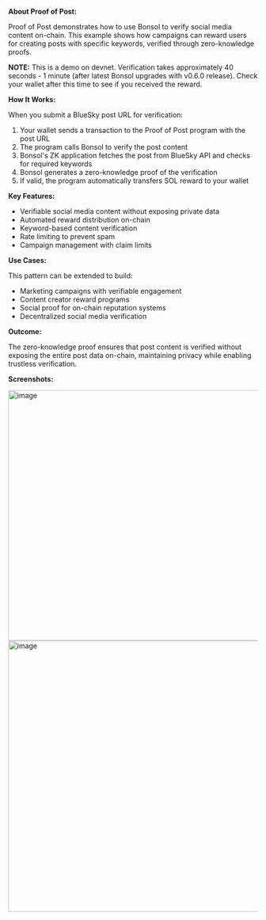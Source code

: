 **About Proof of Post:**

Proof of Post demonstrates how to use Bonsol to verify social media content on-chain. This example shows how campaigns can reward users for creating posts with specific keywords, verified through zero-knowledge proofs.

**NOTE:** 
This is a demo on devnet. Verification takes approximately 40 seconds - 1 minute (after latest Bonsol upgrades with v0.6.0 release). Check your wallet after this time to see if you received the reward.

**How It Works:**

When you submit a BlueSky post URL for verification:
1. Your wallet sends a transaction to the Proof of Post program with the post URL
2. The program calls Bonsol to verify the post content
3. Bonsol's ZK application fetches the post from BlueSky API and checks for required keywords
4. Bonsol generates a zero-knowledge proof of the verification
5. If valid, the program automatically transfers SOL reward to your wallet

**Key Features:**
* Verifiable social media content without exposing private data
* Automated reward distribution on-chain
* Keyword-based content verification
* Rate limiting to prevent spam
* Campaign management with claim limits

**Use Cases:**

This pattern can be extended to build:
* Marketing campaigns with verifiable engagement
* Content creator reward programs
* Social proof for on-chain reputation systems
* Decentralized social media verification

**Outcome:** 

The zero-knowledge proof ensures that post content is verified without exposing the entire post data on-chain, maintaining privacy while enabling trustless verification.


**Screenshots:**

<img width="803" height="506" alt="image" src="https://github.com/user-attachments/assets/fcfc4c4d-7c59-4c3c-9ccf-e464115a4968" />
<img width="818" height="548" alt="image" src="https://github.com/user-attachments/assets/e9782a96-ac56-49f1-9018-7d05d78515a7" />
